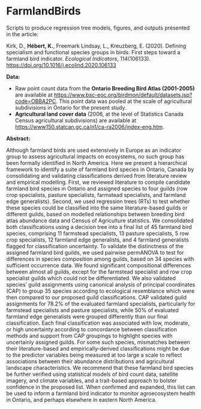 # FarmlandBirds

Scripts to produce regression tree models, figures, and outputs presented in the article:

Kirk, D., <b>Hébert, K.</b>, Freemark Lindsay, L., Kreuzberg, E. (2020). Defining specialism and functional species groups in birds: First steps toward a farmland bird indicator. <i>Ecological Indicators</i>, 114(106133). https://doi.org/10.1016/j.ecolind.2020.106133
 
<b>Data:</b>
* Raw point count data from the <b>Ontario Breeding Bird Atlas (2001-2005)</b> are available at https://www.bsc-eoc.org/birdmon/default/datasets.jsp?code=OBBA2PC. This point data was pooled at the scale of agricultural subdivisions in Ontario for the present study.
* <b>Agricultural land cover data</b> (2006, at the level of Statistics Canada Census agricultural subdivisions) are available at https://www150.statcan.gc.ca/n1/ca-ra2006/index-eng.htm.

<b>Abstract:</b>

Although farmland birds are used extensively in Europe as an indicator group to assess agricultural impacts on ecosystems, no such group has been formally identified in North America. Here we present a hierarchical framework to identify a suite of farmland bird species in Ontario, Canada by consolidating and validating classifications derived from literature review and empirical modelling. First, we reviewed literature to compile candidate farmland bird species in Ontario and assigned species to four guilds (row crop specialists, pasture specialists, farmstead specialists, and farmland edge generalists). Second, we used regression trees (RTs) to test whether these species could be classified into the same literature-based guilds or different guilds, based on modelled relationships between breeding bird atlas abundance data and Census of Agriculture statistics. We consolidated both classifications using a decision tree into a final list of 45 farmland bird species, comprising 11 farmstead specialists, 13 pasture specialists, 5 row crop specialists, 12 farmland edge generalists, and 4 farmland generalists flagged for classification uncertainty. To validate the distinctness of the assigned farmland bird guilds, we used pairwise permANOVA to test for differences in species composition among guilds, based on 34 species with sufficient occurrence data. We found significant compositional differences between almost all guilds, except for the farmstead specialist and row crop specialist guilds which could not be differentiated. We also validated species’ guild assignments using canonical analysis of principal coordinates (CAP) to group 35 species according to ecological resemblance which were then compared to our proposed guild classifications. CAP validated guild assignments for 78.2% of the evaluated farmland specialists, particularly for farmstead specialists and pasture specialists, while 50% of evaluated farmland edge generalists were grouped differently than our final classification. Each final classification was associated with low, moderate, or high uncertainty according to concordance between classification methods and support from CAP groupings to highlight species with uncertainly assigned guilds. For some such species, mismatches between their literature-based and empirically-derived classifications might be due to the predictor variables being measured at too large a scale to reflect associations between their abundance distributions and agricultural landscape characteristics. We recommend that these farmland bird species be further verified using statistical models of bird count data, satellite imagery, and climate variables, and a trait-based approach to bolster confidence in the proposed list. When confirmed and expanded, this list can be used to inform a farmland bird indicator to monitor agroecosystem health in Ontario, and perhaps elsewhere in eastern North America.
